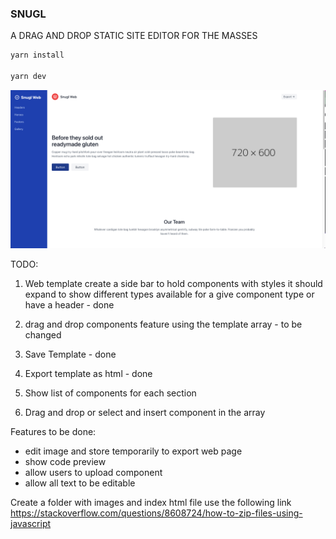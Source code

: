 ### SNUGL
A DRAG AND DROP STATIC SITE EDITOR FOR THE MASSES


```bash
yarn install 

yarn dev
```

![Alt text](./images/early.png?raw=true "Title")




TODO:
1. Web template
create a side bar to hold components with styles
it should expand to show different types available for a give component type or have a header - done

2. drag and drop components feature using the template array - to be changed

3. Save Template - done

4. Export template as html - done
5. Show list of components for each section
6. Drag and drop or select and insert component in the array



Features to be done:
* edit image and store temporarily to export web page
* show code preview
* allow users to upload component
* allow all text to be editable





Create a folder with images and index html file 
use the following link
https://stackoverflow.com/questions/8608724/how-to-zip-files-using-javascript
